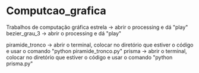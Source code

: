 # Computcao_grafica
Trabalhos de computação gráfica
estrela -> abrir o processing e dá "play"
bezier_grau_3 -> abrir o processing e dá "play"

piramide_tronco -> abrir o terminal, colocar no diretório que estiver o código e usar o comando "python piramide_tronco.py"
prisma -> abrir o terminal, colocar no diretório que estiver o código e usar o comando "python prisma.py"
